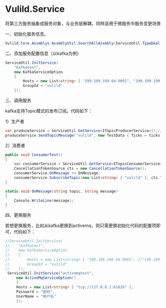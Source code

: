 # Vulild.Service
将第三方服务抽象成服务对象，与业务层解耦，同样适用于微服务中服务变更场景

一、初始化服务信息。

```c#
Vulild.Core.Assmblys.AssmblyUtil.SearchAllAssmbly(ServiceUtil.TypeDeal);
```

二、添加服务配置信息（以kafka为例）

```c#
ServiceUtil.InitService(
    "kafkatest",
    new KafkaServiceOption
    {
        Hosts = new List<string> { "199.199.199.64:9091", "199.199.199.64:9092", "199.199.199.64:9093" },
        GroupId = "vulild"
    });
```

三、调用服务

kafka支持Topic模式的发布订阅。代码如下：

1）生产者

```c#
var produceService = ServiceUtil.GetService<ITopicProducerService>();//获取生产者服务，此处依赖IQueueProducerService，不依赖具体实现。
produceService.SendTopicMessage("vulild", new TestData { Ticks = ticks });
```

2）消费者

```c#
public void ConsumerTest()
{
    var consumerService = ServiceUtil.GetService<ITopicConsumerService>();
    CancellationTokenSource cts = new CancellationTokenSource();
    consumerService.OnMessage += OnMessage;
    consumerService.SubscribeTopic(new List<string> { "vulild" }, cts.Token);
}

static void OnMessage(string topic, string message)
{
    Console.WriteLine(message);
}
```

四、更换服务

若想更换服务，比如从kafka更换到activemq，则只需更换初始化代码的配置项即可，代码如下：

```c#
//ServiceUtil.InitService(
//    "kafkatest",
//    new KafkaServiceOption
//    {
//        Hosts = new List<string> { "199.199.199.64:9091", //"199.199.199.64:9092", "199.199.199.64:9093" },
//        GroupId = "vulild"
//    });
 ServiceUtil.InitService("activemqtest",
     new ActiveMqServiceOption()
     {
     Hosts = new List<string> { "tcp://127.0.0.1:61616" },
     Password = "密码",
     UserName = "用户名"
     });
```

